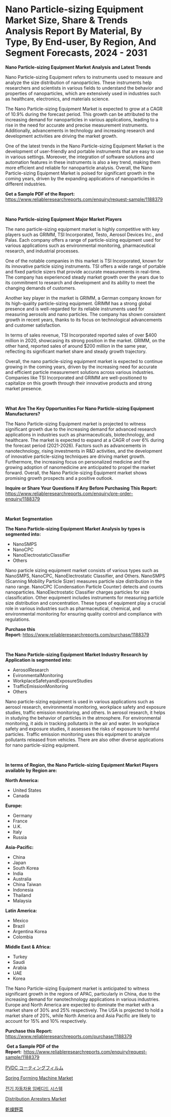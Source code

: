 <p><h1>Nano Particle-sizing Equipment Market Size, Share & Trends Analysis Report By Material, By Type, By End-user, By Region, And Segment Forecasts, 2024 - 2031</h1></p><p><strong>Nano Particle-sizing Equipment Market Analysis and Latest Trends</strong></p>
<p><p>Nano Particle-sizing Equipment refers to instruments used to measure and analyze the size distribution of nanoparticles. These instruments help researchers and scientists in various fields to understand the behavior and properties of nanoparticles, which are extensively used in industries such as healthcare, electronics, and materials science.</p><p>The Nano Particle-sizing Equipment Market is expected to grow at a CAGR of 10.9% during the forecast period. This growth can be attributed to the increasing demand for nanoparticles in various applications, leading to a rise in the need for accurate and precise measurement instruments. Additionally, advancements in technology and increasing research and development activities are driving the market growth.</p><p>One of the latest trends in the Nano Particle-sizing Equipment Market is the development of user-friendly and portable instruments that are easy to use in various settings. Moreover, the integration of software solutions and automation features in these instruments is also a key trend, making them more efficient and reliable for nanoparticle analysis. Overall, the Nano Particle-sizing Equipment Market is poised for significant growth in the coming years, driven by the expanding applications of nanoparticles in different industries.</p></p>
<p><strong>Get a Sample PDF of the Report:&nbsp;</strong> <a href="https://www.reliableresearchreports.com/enquiry/request-sample/1188379">https://www.reliableresearchreports.com/enquiry/request-sample/1188379</a></p>
<p>&nbsp;</p>
<p><strong>Nano Particle-sizing Equipment Major Market Players</strong></p>
<p><p>The nano particle-sizing equipment market is highly competitive with key players such as GRIMM, TSI Incorporated, Testo, Aerosol Devices Inc., and Palas. Each company offers a range of particle-sizing equipment used for various applications such as environmental monitoring, pharmaceutical research, and industrial processes.</p><p>One of the notable companies in this market is TSI Incorporated, known for its innovative particle sizing instruments. TSI offers a wide range of portable and fixed particle sizers that provide accurate measurements in real-time. The company has experienced steady market growth over the years due to its commitment to research and development and its ability to meet the changing demands of customers.</p><p>Another key player in the market is GRIMM, a German company known for its high-quality particle-sizing equipment. GRIMM has a strong global presence and is well-regarded for its reliable instruments used for measuring aerosols and nano particles. The company has shown consistent growth in recent years, thanks to its focus on technological advancements and customer satisfaction.</p><p>In terms of sales revenue, TSI Incorporated reported sales of over $400 million in 2020, showcasing its strong position in the market. GRIMM, on the other hand, reported sales of around $200 million in the same year, reflecting its significant market share and steady growth trajectory.</p><p>Overall, the nano particle-sizing equipment market is expected to continue growing in the coming years, driven by the increasing need for accurate and efficient particle measurement solutions across various industries. Companies like TSI Incorporated and GRIMM are well-positioned to capitalize on this growth through their innovative products and strong market presence.</p></p>
<p>&nbsp;</p>
<p><strong>What Are The Key Opportunities For Nano Particle-sizing Equipment Manufacturers?</strong></p>
<p><p>The Nano Particle-sizing Equipment market is projected to witness significant growth due to the increasing demand for advanced research applications in industries such as pharmaceuticals, biotechnology, and healthcare. The market is expected to expand at a CAGR of over 6% during the forecast period (2021-2026). Factors such as advancements in nanotechnology, rising investments in R&D activities, and the development of innovative particle-sizing techniques are driving market growth. Furthermore, the increasing focus on personalized medicine and the growing adoption of nanomedicine are anticipated to propel the market forward. Overall, the Nano Particle-sizing Equipment market shows promising growth prospects and a positive outlook.</p></p>
<p><strong>Inquire or Share Your Questions If Any Before Purchasing This Report:</strong> <a href="https://www.reliableresearchreports.com/enquiry/pre-order-enquiry/1188379">https://www.reliableresearchreports.com/enquiry/pre-order-enquiry/1188379</a></p>
<p>&nbsp;</p>
<p><strong>Market Segmentation</strong></p>
<p><strong>The Nano Particle-sizing Equipment Market Analysis by types is segmented into:</strong></p>
<p><ul><li>NanoSMPS</li><li>NanoCPC</li><li>NanoElectrostaticClassifier</li><li>Others</li></ul></p>
<p><p>Nano particle sizing equipment market consists of various types such as NanoSMPS, NanoCPC, NanoElectrostatic Classifier, and Others. NanoSMPS (Scanning Mobility Particle Sizer) measures particle size distribution in the nano range. NanoCPC (Condensation Particle Counter) detects and counts nanoparticles. NanoElectrostatic Classifier charges particles for size classification. Other equipment includes instruments for measuring particle size distribution and concentration. These types of equipment play a crucial role in various industries such as pharmaceutical, chemical, and environmental monitoring for ensuring quality control and compliance with regulations.</p></p>
<p><strong>Purchase this Report:&nbsp;</strong><a href="https://www.reliableresearchreports.com/purchase/1188379">https://www.reliableresearchreports.com/purchase/1188379</a></p>
<p>&nbsp;</p>
<p><strong>The Nano Particle-sizing Equipment Market Industry Research by Application is segmented into:</strong></p>
<p><ul><li>AerosolResearch</li><li>EvironmentalMonitoring</li><li>WorkplaceSafetyandExposureStudies</li><li>TrafficEmissionMonitoring</li><li>Others</li></ul></p>
<p><p>Nano particle-sizing equipment is used in various applications such as aerosol research, environmental monitoring, workplace safety and exposure studies, traffic emission monitoring, and others. In aerosol research, it helps in studying the behavior of particles in the atmosphere. For environmental monitoring, it aids in tracking pollutants in the air and water. In workplace safety and exposure studies, it assesses the risks of exposure to harmful particles. Traffic emission monitoring uses this equipment to analyze pollutants released from vehicles. There are also other diverse applications for nano particle-sizing equipment.</p></p>
<p>&nbsp;</p>
<p><strong>In terms of Region, the Nano Particle-sizing Equipment Market Players available by Region are:</strong></p>
<p>
    <p> <strong> North America: </strong>
        <ul>
            <li>United States</li>
            <li>Canada</li>
        </ul>
        </p> 
    <p> <strong> Europe: </strong>
        <ul>
            <li>Germany</li>
            <li>France</li>
            <li>U.K.</li>
            <li>Italy</li>
            <li>Russia</li>
        </ul>
        </p> 
    <p> <strong> Asia-Pacific: </strong>
        <ul>
            <li>China</li>
            <li>Japan</li>
            <li>South Korea</li>
            <li>India</li>
            <li>Australia</li>
            <li>China Taiwan</li>
            <li>Indonesia</li>
            <li>Thailand</li>
            <li>Malaysia</li>
        </ul>
        </p> 
    <p> <strong> Latin America: </strong>
        <ul>
            <li>Mexico</li>
            <li>Brazil</li>
            <li>Argentina Korea</li>
            <li>Colombia</li>
        </ul>
        </p> 
    <p> <strong> Middle East & Africa: </strong>
        <ul>
            <li>Turkey</li>
            <li>Saudi</li>
            <li>Arabia</li>
            <li>UAE</li>
            <li>Korea</li>
        </ul>
    </p>
    </p>
<p><p>The Nano Particle-sizing Equipment market is anticipated to witness significant growth in the regions of APAC, particularly in China, due to the increasing demand for nanotechnology applications in various industries. Europe and North America are expected to dominate the market with a market share of 30% and 25% respectively. The USA is projected to hold a market share of 20%, while North America and Asia Pacific are likely to account for 15% and 10% respectively.</p></p>
<p><strong>Purchase this Report: </strong><a href="https://www.reliableresearchreports.com/purchase/1188379">https://www.reliableresearchreports.com/purchase/1188379</a></p>
<p>&nbsp;<strong>Get a Sample PDF of the Report:&nbsp;&nbsp;</strong><a href="https://www.reliableresearchreports.com/enquiry/request-sample/1188379">https://www.reliableresearchreports.com/enquiry/request-sample/1188379</a></p>
<p><strong></strong></p>
<p><p><a href="https://github.com/bucuel854722/Market-Research-Report-List-1/blob/main/7214041186930.md">PVDC コーティングフィルム</a></p><p><a href="https://github.com/Airanohannonzb68e5pb53oc1/Market-Research-Report-List-1/blob/main/spring-forming-machine-market.md">Spring Forming Machine Market</a></p><p><a href="https://medium.com/@qpfbabw35734906/%EC%A0%84%EA%B8%B0-%EC%9E%90%EB%8F%99%EC%B0%A8%EB%A5%BC-%EC%9C%84%ED%95%9C-%EC%9E%84%EB%B2%A0%EB%94%94%EB%93%9C-%EC%8B%9C%EC%8A%A4%ED%85%9C-%EC%8B%9C%EC%9E%A5-%EA%B7%9C%EB%AA%A8-cagr-%ED%8A%B8%EB%A0%8C%EB%93%9C-2024-2030-8dc87e4d03b2">전기 자동차용 임베디드 시스템</a></p><p><a href="https://issuu.com/reportprime-2/docs/distribution-arresters-market-size-2030.pptx">Distribution Arresters Market</a></p><p><a href="https://github.com/xemfu2379520/Market-Research-Report-List-1/blob/main/7719012186929.md">乾燥野菜</a></p></p>